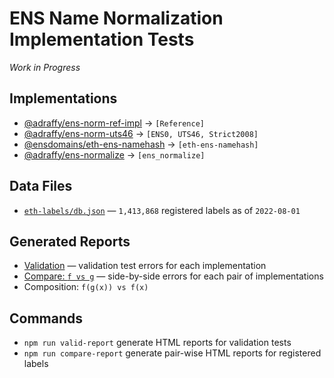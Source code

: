 # ENS Name Normalization Implementation Tests

*Work in Progress*

## Implementations

* [@adraffy/ens-norm-ref-impl](https://github.com/adraffy/ens-norm-ref-impl.js) &rarr; `[Reference]`
* [@adraffy/ens-norm-uts46](https://github.com/adraffy/ens-norm-uts46.js) &rarr; `[ENS0, UTS46, Strict2008]`
* [@ensdomains/eth-ens-namehash](https://github.com/ensdomains/eth-ens-namehash) &rarr; `[eth-ens-namehash]`
* [@adraffy/ens-normalize](https://github.com/adraffy/ens-normalize.js) &rarr; `[ens_normalize]`

## Data Files

* [`eth-labels/db.json`](./eth-labels/db.json) &mdash; `1,413,868` registered labels as of `2022-08-01`

## Generated Reports

* [Validation](./test-validation/output/) &mdash; validation test errors for each implementation
* [Compare: `f vs g`](./test-comparison/output/) &mdash; side-by-side errors for each pair of implementations
* Composition: `f(g(x)) vs f(x)`

## Commands

* `npm run valid-report` generate HTML reports for validation tests
* `npm run compare-report` generate pair-wise HTML reports for registered labels